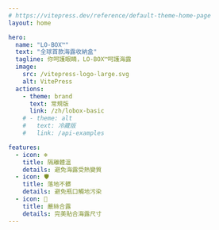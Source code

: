 ```yaml
---
# https://vitepress.dev/reference/default-theme-home-page
layout: home

hero:
  name: "LO-BOX™"
  text: "全球首款海露收納盒"
  tagline: 你呵護眼睛，LO-BOX™呵護海露
  image:
    src: /vitepress-logo-large.svg
    alt: VitePress
  actions:
    - theme: brand
      text: 常規版
      link: /zh/lobox-basic
    # - theme: alt
    #   text: 冷藏版
    #   link: /api-examples

features:
  - icon: ❄️
    title: 隔離體溫
    details: 避免海露受熱變質
  - icon: 🛡️
    title: 落地不髒
    details: 避免瓶口觸地污染​
  - icon: 📏
    title: 嚴絲合露
    details: 完美貼合海露尺寸
---
```


